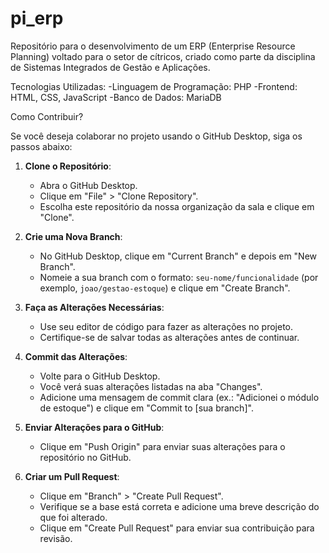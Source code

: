 # pi_erp
 Repositório para o desenvolvimento de um ERP (Enterprise Resource Planning) voltado para o setor de cítricos, criado como parte da disciplina de Sistemas Integrados de Gestão e Aplicações.

 
Tecnologias Utilizadas:
-Linguagem de Programação: PHP
-Frontend: HTML, CSS, JavaScript
-Banco de Dados: MariaDB



Como Contribuir?

Se você deseja colaborar no projeto usando o GitHub Desktop, siga os passos abaixo:

1. **Clone o Repositório**:
   - Abra o GitHub Desktop.
   - Clique em "File" > "Clone Repository".
   - Escolha este repositório da nossa organização da sala e clique em "Clone".

2. **Crie uma Nova Branch**:
   - No GitHub Desktop, clique em "Current Branch" e depois em "New Branch".
   - Nomeie a sua branch com o formato: `seu-nome/funcionalidade` (por exemplo, `joao/gestao-estoque`) e clique em "Create Branch".

3. **Faça as Alterações Necessárias**:
   - Use seu editor de código para fazer as alterações no projeto.
   - Certifique-se de salvar todas as alterações antes de continuar.

4. **Commit das Alterações**:
   - Volte para o GitHub Desktop.
   - Você verá suas alterações listadas na aba "Changes".
   - Adicione uma mensagem de commit clara (ex.: "Adicionei o módulo de estoque") e clique em "Commit to [sua branch]".

5. **Enviar Alterações para o GitHub**:
   - Clique em "Push Origin" para enviar suas alterações para o repositório no GitHub.

6. **Criar um Pull Request**:
   - Clique em "Branch" > "Create Pull Request".
   - Verifique se a base está correta e adicione uma breve descrição do que foi alterado.
   - Clique em "Create Pull Request" para enviar sua contribuição para revisão.

